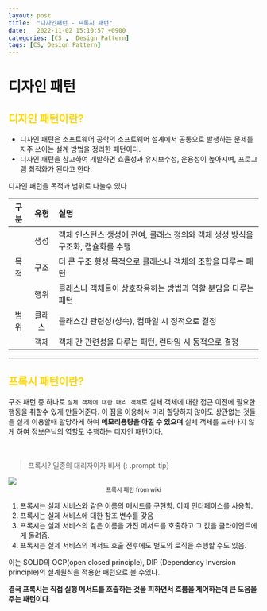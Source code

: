```yaml
---
layout: post
title:  "디자인패턴 - 프록시 패턴"
date:   2022-11-02 15:10:57 +0900
categories: [CS ,  Design Pattern]
tags: [CS, Design Pattern]
---
```

# 디자인 패턴

## <span style="color: gold"> 디자인 패턴이란? </span>
- 디자인 패턴은 소프트웨어 공학의 소프트웨어 설계에서 공통으로 발생하는 문제를 자주 쓰이는 설계 방법을 정리한 패턴이다.
- 디자인 패턴을 참고하여 개발하면 효율성과 유지보수성, 운용성이 높아지며, 프로그램 최적화가 된다고 한다.
　 

디자인 패턴을 목적과 범위로 나눌수 있다

|구분|유형|설명|
|:---:|:---:|:---|
| |생성|객체 인스턴스 생성에 관여, 클래스 정의와 객체 생성 방식을 구조화, 캡슐화를 수행|
|목적|구조|더 큰 구조 형성 목적으로 클래스나 객체의 조합을 다루는 패턴|
|    |행위|클래스나 객체들이 상호작용하는 방법과 역할 분담을 다루는 패턴|
|범위|클래스|클래스간 관련성(상속), 컴파일 시 정적으로 결정|
|    |객체|객체 간 관련성을 다루는 패턴, 런타임 시 동적으로 결정|

---

## <span style="color: gold"> 프록시 패턴이란? </span>
구조 패턴 중 하나로 `실체 객체에 대한 대리 객체`로 실체 객체에 대한 접근 이전에 필요한 행동을 취할수 있게 만들어준다. 이 점을 이용해서 미리 할당하지 않아도 상관없는 것들을 실제 이용할때 할당하게 하여 __메모리용량을 아낄 수 있으며__ 
실체 객체를 드러나지 않게 하여 정보은닉의 역할도 수행하는 디자인 패턴이다.
  
　  

>프록시? 일종의 대리자이자 비서
{: .prompt-tip}



<img src= "https://images.velog.io/images/pjh612/post/0b0748c1-33ad-48af-be36-a57cb6cea8e9/image.png">


<center><small> 프록시 패턴 from wiki </small></center>
  

1. 프록시는 실제 서비스와 같은 이름의 메서드를 구현함. 이때 인터페이스를 사용함.
2. 프록시는 실제 서비스에 대한 참조 변수를 갖음
3. 프록시는 실제 서비스의 같은 이름을 가진 메서드를 호출하고 그 값을 클라이언트에게 돌려줌.
4. 프록시는 실제 서비스의 메서드 호출 전후에도 별도의 로직을 수행할 수도 있음.

이는 SOLID의 OCP(open closed principle), DIP (Dependency Inversion principle)의 설계원칙을 적용한 패턴으로 볼 수있다.

__결국 프록시는 직접 실행 메서드를 호출하는 것을 피하면서 흐름을 제어하는데 큰 도움을 주는 패턴이다.__
